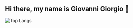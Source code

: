 ## Hi there, my name is Giovanni Giorgio 👋

![Top Langs](https://github-readme-stats.vercel.app/api/top-langs/?username=KevinStrey&theme=radical)

